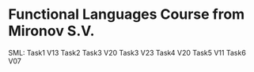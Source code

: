 Functional Languages Course from Mironov S.V.
=====

SML:
Task1 V13
Task2
Task3 V20
Task3 V23
Task4 V20
Task5 V11
Task6 V07
